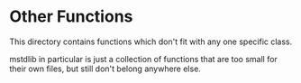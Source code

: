 # Other Functions

This directory contains functions which don't fit with any one
specific class.

mstdlib in particular is just a collection of functions that are
too small for their own files, but still don't belong anywhere else.
